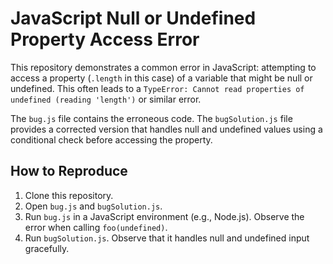 # JavaScript Null or Undefined Property Access Error

This repository demonstrates a common error in JavaScript: attempting to access a property (`.length` in this case) of a variable that might be null or undefined.  This often leads to a `TypeError: Cannot read properties of undefined (reading 'length')` or similar error.

The `bug.js` file contains the erroneous code. The `bugSolution.js` file provides a corrected version that handles null and undefined values using a conditional check before accessing the property.

## How to Reproduce

1. Clone this repository.
2. Open `bug.js` and `bugSolution.js`.
3. Run `bug.js` in a JavaScript environment (e.g., Node.js). Observe the error when calling `foo(undefined)`.
4. Run `bugSolution.js`. Observe that it handles null and undefined input gracefully.